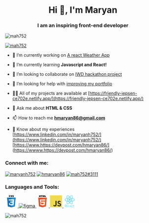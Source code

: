 <h1 align="center">Hi 👋, I'm Maryan</h1>
<h3 align="center">I am an inspiring front-end developer</h3>

<p align="left"> <img src="https://komarev.com/ghpvc/?username=mah752&label=Profile%20views&color=0e75b6&style=flat" alt="mah752" /> </p>

<p align="left"> <a href="https://github.com/ryo-ma/github-profile-trophy"><img src="https://github-profile-trophy.vercel.app/?username=mah752" alt="mah752" /></a> </p>

- 🔭 I’m currently working on [A react Weather App](https://heuristic-shaw-a37fd4.netlify.app/)

- 🌱 I’m currently learning **Javascript and React!**

- 👯 I’m looking to collaborate on [IWD hackathon project](https://github.com/IWD-2022-Team4/)

- 🤝 I’m looking for help with [improving my portfolio](https://friendly-jepsen-ce702e.netlify.app/) 

- 👨‍💻 All of my projects are available at [https://friendly-jepsen-ce702e.netlify.app/](https://friendly-jepsen-ce702e.netlify.app/)

- 💬 Ask me about **HTML & CSS**

- 📫 How to reach me **hmaryan86@gmail.com**

- 📄 Know about my experiences [https://www.linkedin.com/in/maryanh752/](https://www.linkedin.com/in/maryanh752/) [https://www.https://devpost.com/hmaryan86/] (https://wwww.https://devpost.com/hmaryan86/)

<h3 align="left">Connect with me:</h3>
<p align="left">
<a href="https://linkedin.com/in/maryanh752" target="blank"><img align="center" src="https://raw.githubusercontent.com/rahuldkjain/github-profile-readme-generator/master/src/images/icons/Social/linked-in-alt.svg" alt="maryanh752" height="30" width="40" /></a>
<a href="https://codesandbox.com/hmaryan86" target="blank"><img align="center" src="https://raw.githubusercontent.com/rahuldkjain/github-profile-readme-generator/master/src/images/icons/Social/codesandbox.svg" alt="hmaryan86" height="30" width="40" /></a>
<a href="https://discord.gg/mah752#3111" target="blank"><img align="center" src="https://raw.githubusercontent.com/rahuldkjain/github-profile-readme-generator/master/src/images/icons/Social/discord.svg" alt="mah752#3111" height="30" width="40" /></a>
</p>

<h3 align="left">Languages and Tools:</h3>
<p align="left"> <a href="https://www.w3schools.com/css/" target="_blank" rel="noreferrer"> <img src="https://raw.githubusercontent.com/devicons/devicon/master/icons/css3/css3-original-wordmark.svg" alt="css3" width="40" height="40"/> </a> <a href="https://www.figma.com/" target="_blank" rel="noreferrer"> <img src="https://www.vectorlogo.zone/logos/figma/figma-icon.svg" alt="figma" width="40" height="40"/> </a> <a href="https://www.w3.org/html/" target="_blank" rel="noreferrer"> <img src="https://raw.githubusercontent.com/devicons/devicon/master/icons/html5/html5-original-wordmark.svg" alt="html5" width="40" height="40"/> </a> <a href="https://developer.mozilla.org/en-US/docs/Web/JavaScript" target="_blank" rel="noreferrer"> <img src="https://raw.githubusercontent.com/devicons/devicon/master/icons/javascript/javascript-original.svg" alt="javascript" width="40" height="40"/> </a> <a href="https://reactjs.org/" target="_blank" rel="noreferrer"> <img src="https://raw.githubusercontent.com/devicons/devicon/master/icons/react/react-original-wordmark.svg" alt="react" width="40" height="40"/> </a> </p>

<p><img align="center" src="https://github-readme-stats.vercel.app/api/top-langs?username=mah752&show_icons=true&locale=en&layout=compact" alt="mah752" /></p>
